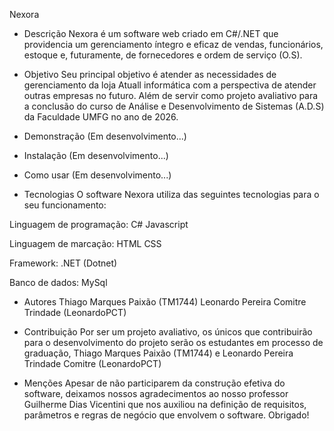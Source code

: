 Nexora

- Descrição 
Nexora é um software web criado em C#/.NET que providencia um gerenciamento íntegro e eficaz de vendas, funcionários, estoque e, futuramente, de fornecedores e ordem de serviço (O.S).

- Objetivo 
Seu principal objetivo é atender as necessidades de gerenciamento da loja Atuall informática com a perspectiva de atender outras empresas no futuro. Além de servir como projeto avaliativo para a conclusão do curso de Análise e Desenvolvimento de Sistemas (A.D.S) da Faculdade UMFG no ano de 2026.

- Demonstração
(Em desenvolvimento...)

- Instalação
(Em desenvolvimento...)

- Como usar
(Em desenvolvimento...)

- Tecnologias
O software Nexora utiliza das seguintes tecnologias para o seu funcionamento:

Linguagem de programação:
 C#
 Javascript

Linguagem de marcação:
 HTML
 CSS

Framework:
 .NET (Dotnet)

Banco de dados:
 MySql

- Autores
 Thiago Marques Paixão (TM1744)
 Leonardo Pereira Comitre Trindade (LeonardoPCT)

- Contribuição
Por ser um projeto avaliativo, os únicos que contribuirão para o desenvolvimento do projeto serão os estudantes em processo de graduação, Thiago Marques Paixão (TM1744) e Leonardo Pereira Trindade Comitre (LeonardoPCT)

- Menções
Apesar de não participarem da construção efetiva do software, deixamos nossos agradecimentos ao nosso professor Guilherme Dias Vicentini que nos auxiliou na definição de requisitos, parâmetros e regras de negócio que envolvem o software. Obrigado!
